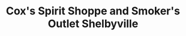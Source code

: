 ---
title: "Cox's Spirit Shoppe and Smoker's Outlet Shelbyville"
url: /shelbyville/coxs-spirit-shoppe-and-smokers-outlet-shelbyville/
shop: Spirituosen
---